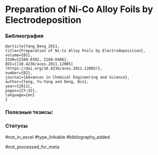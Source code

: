 # Preparation of Ni-Co Alloy Foils by Electrodeposition

### Библиография
```
@article{Yang_Deng_2011,
title={Preparation of Ni-Co Alloy Foils by Electrodeposition},
volume={01},
ISSN={2160-0392, 2160-0406},
DOI={[10.4236/aces.2011.12005](https://doi.org/10.4236/aces.2011.12005)},
number={02},
journal={Advances in Chemical Engineering and Science},
author={Yang, Yu-Yang and Deng, Bin},
year={2011},
pages={27–32},
language={en}
}
```

### Полезные тезисы:

### Статусы
#not_in_excel 
#type_linkable 
#bibliography_added

#not_processed_for_meta
